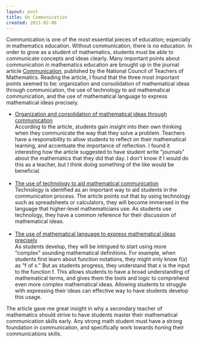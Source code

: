 ```yaml
---
layout: post
title: On Communication
created: 2011-02-06
---
```

<p>Communication is one of the most essential pieces of education; especially in mathematics education. Without communication, there is no education. In order to grow as a student of mathematics, students must be able to communicate concepts and ideas clearly. Many important points about communication in mathematics education are brought up in the journal article <a href="http://nctm.org/standards/content.aspx?id=3484">Communication</a>, published by the National Council of Teachers of Mathematics. Reading the article, I found that the three most important points seemed to be: organization and consolidation of mathematical ideas through communication, the use of technology to aid mathematical communication, and the use of mathematical language to express mathematical ideas precisely.</p>
<div>
	<ul>
		<li>
			<u>Organization and consolidation of mathematical ideas through communication</u><br />
			According to the article, students gain insight into their own thinking when they communicate the way that they solve a problem. Teachers have a responsibility to allow students to reflect on their mathematical learning, and accentuate the importance of reflection. I found it interesting how the article suggested to have student write &quot;journals&quot; about the mathematics that they did that day. I don&#39;t know if I would do this as a teacher, but I think doing something of the like would be beneficial.<br />
			&nbsp;</li>
		<li>
			<u>The use of technology to aid mathematical communication</u><br />
			Technology is identified as an important way to aid students in the communication process. The article points out that by using technology such as spreadsheets or calculators, they will become immersed in the language that higher-level mathematicians use. As students use technology, they have a common reference for their discussion of mathematical ideas.<br />
			&nbsp;</li>
		<li>
			<u>The use of mathematical language to express mathematical ideas precisely</u><br />
			As students develop, they will be intrigued to start using more &quot;complex&quot; sounding mathematical definitions. For example, when students first learn about function notations, they might only know f(x) as &quot;f of x.&quot; But as students progress, they understand that x is the input to the function f. This allows students to have a broad understanding of mathematical terms, and gives them the tools and logic to comprehend even more complex mathematical ideas. Allowing students to struggle with expressing their ideas can effective way to have students develop this usage.</li>
	</ul>
	<div>
		The article gave me great insight in why a secondary teacher of mathematics should strive to have students master their mathematical communication skills early. Any strong math student must have a strong foundation in communication, and specifically work towards honing their communications skills.</div>
</div>
